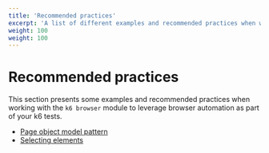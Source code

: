 ```yaml
---
title: 'Recommended practices'
excerpt: 'A list of different examples and recommended practices when working with the k6 browser module'
weight: 100
weight: 100
---
```


# Recommended practices

This section presents some examples and recommended practices when working with the `k6 browser` module to leverage browser automation as part of your k6 tests.

- [Page object model pattern](https://grafana.com/docs/k6/<K6_VERSION>/using-k6-browser/recommended-practices/page-object-model-pattern)
- [Selecting elements](https://grafana.com/docs/k6/<K6_VERSION>/using-k6-browser/recommended-practices/selecting-elements)
